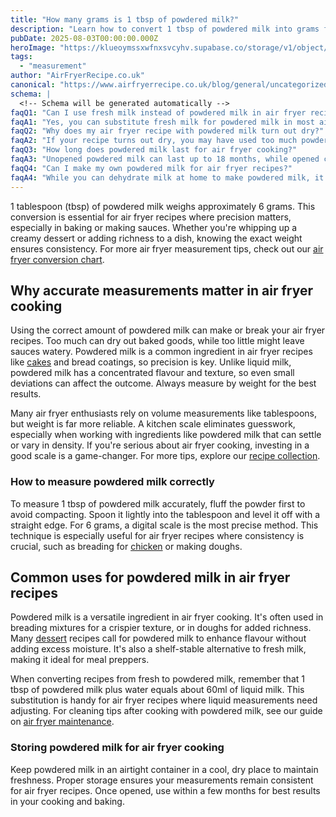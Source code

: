 ```yaml
---
title: "How many grams is 1 tbsp of powdered milk?"
description: "Learn how to convert 1 tbsp of powdered milk into grams for precise air fryer recipes. Get accurate measurements every time!"
pubDate: 2025-08-03T00:00:00.000Z
heroImage: "https://klueoymssxwfnxsvcyhv.supabase.co/storage/v1/object/public/Shmucket/how-many-grams-is-1-tbsp-powdered-milk.webp"
tags:
  - "measurement"
author: "AirFryerRecipe.co.uk"
canonical: "https://www.airfryerrecipe.co.uk/blog/general/uncategorized/how-many-grams-is-1-tbsp-powdered-milk"
schema: |
  <!-- Schema will be generated automatically -->
faqQ1: "Can I use fresh milk instead of powdered milk in air fryer recipes?"
faqA1: "Yes, you can substitute fresh milk for powdered milk in most air fryer recipes. Use 60ml of liquid milk for every 1 tbsp (6g) of powdered milk called for in the recipe. Adjust other liquid ingredients accordingly to maintain the right consistency."
faqQ2: "Why does my air fryer recipe with powdered milk turn out dry?"
faqA2: "If your recipe turns out dry, you may have used too much powdered milk or not enough liquid. Powdered milk is concentrated, so precise measurements are crucial. Always weigh your powdered milk for accuracy, especially in air fryer baking where moisture balance is key."
faqQ3: "How long does powdered milk last for air fryer cooking?"
faqA3: "Unopened powdered milk can last up to 18 months, while opened containers stay fresh for about 3-6 months when stored properly. For best results in air fryer recipes, use fresh powdered milk and store it in an airtight container away from heat and moisture."
faqQ4: "Can I make my own powdered milk for air fryer recipes?"
faqA4: "While you can dehydrate milk at home to make powdered milk, it's not practical for most home cooks. Commercially produced powdered milk has consistent quality and shelf life, making it better suited for precise air fryer recipes where measurement accuracy matters."
---
```

<p>1 tablespoon (tbsp) of powdered milk weighs approximately 6 grams. This conversion is essential for air fryer recipes where precision matters, especially in baking or making sauces. Whether you're whipping up a creamy dessert or adding richness to a dish, knowing the exact weight ensures consistency. For more air fryer measurement tips, check out our <a href=https://www.airfryerrecipe.co.uk/air-fryer-conversion-chart>air fryer conversion chart</a>.</p>  

<h2>Why accurate measurements matter in air fryer cooking</h2>  
<p>Using the correct amount of powdered milk can make or break your air fryer recipes. Too much can dry out baked goods, while too little might leave sauces watery. Powdered milk is a common ingredient in air fryer recipes like <a href=https://www.airfryerrecipe.co.uk/recipe-category/cakes>cakes</a> and bread coatings, so precision is key. Unlike liquid milk, powdered milk has a concentrated flavour and texture, so even small deviations can affect the outcome. Always measure by weight for the best results.</p>  

<p>Many air fryer enthusiasts rely on volume measurements like tablespoons, but weight is far more reliable. A kitchen scale eliminates guesswork, especially when working with ingredients like powdered milk that can settle or vary in density. If you're serious about air fryer cooking, investing in a good scale is a game-changer. For more tips, explore our <a href=https://www.airfryerrecipe.co.uk/recipes>recipe collection</a>.</p>  

<h3>How to measure powdered milk correctly</h3>  
<p>To measure 1 tbsp of powdered milk accurately, fluff the powder first to avoid compacting. Spoon it lightly into the tablespoon and level it off with a straight edge. For 6 grams, a digital scale is the most precise method. This technique is especially useful for air fryer recipes where consistency is crucial, such as breading for <a href=https://www.airfryerrecipe.co.uk/recipe-category/chicken>chicken</a> or making doughs.</p>  

<h2>Common uses for powdered milk in air fryer recipes</h2>  
<p>Powdered milk is a versatile ingredient in air fryer cooking. It's often used in breading mixtures for a crispier texture, or in doughs for added richness. Many <a href=https://www.airfryerrecipe.co.uk/recipe-category/dessert>dessert</a> recipes call for powdered milk to enhance flavour without adding excess moisture. It's also a shelf-stable alternative to fresh milk, making it ideal for meal preppers.</p>  

<p>When converting recipes from fresh to powdered milk, remember that 1 tbsp of powdered milk plus water equals about 60ml of liquid milk. This substitution is handy for air fryer recipes where liquid measurements need adjusting. For cleaning tips after cooking with powdered milk, see our guide on <a href=https://www.airfryerrecipe.co.uk/air-fryer-cleaner>air fryer maintenance</a>.</p>  

<h3>Storing powdered milk for air fryer cooking</h3>  
<p>Keep powdered milk in an airtight container in a cool, dry place to maintain freshness. Proper storage ensures your measurements remain consistent for air fryer recipes. Once opened, use within a few months for best results in your cooking and baking.</p>
